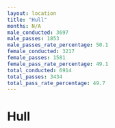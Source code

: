 ```yaml
---
layout: location
title: "Hull"
months: N/A
male_conducted: 3697
male_passes: 1853
male_passes_rate_percentage: 50.1
female_conducted: 3217
female_passes: 1581
female_pass_rate_percentage: 49.1
total_conducted: 6914
total_passes: 3434
total_pass_rate_percentage: 49.7
---
```


# Hull
